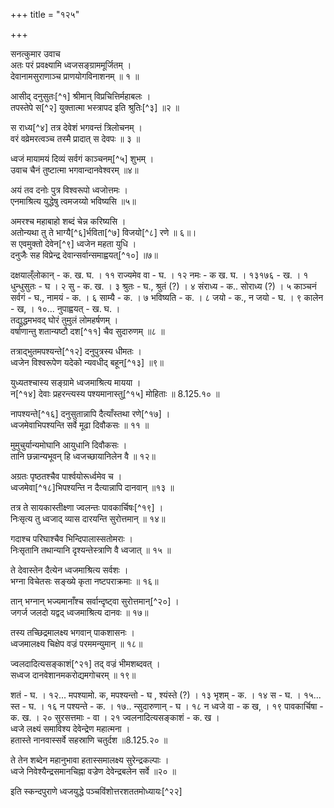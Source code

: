 +++
title = "१२५"

+++

सनत्कुमार उवाच  
अतः परं प्रवक्ष्यामि ध्वजसङ्ग्राममूर्जितम् ।  
देवानामसुराणाञ्च प्राणयोगविनाशनम् ॥ १ ॥

आसीद् दनुसुतः[^१] श्रीमान् विप्रचित्तिर्महाबलः ।  
तपस्तेपे स[^२] युक्तात्मा भस्त्रापद इति श्रुतिः[^३] ॥२ ॥

स राध्य[^४] तत्र देवेशं भगवन्तं त्रिलोचनम् ।  
वरं वव्रेमरत्वञ्च तस्मै प्रादात् स देवपः ॥ ३ ॥

ध्वजं मायामयं दिव्यं सर्वगं काञ्चनम्[^५] शुभम् ।  
उवाच चैनं तुष्टात्मा भगवान्दानवेश्वरम् ॥४॥

अयं तव दनोः पुत्र विश्वरूपो ध्वजोत्तमः ।  
एनमाश्रित्य युद्धेषु त्वमजय्यो भविष्यसि ॥५॥

अमरश्च महाबाहो शब्दं चेन्न करिष्यसि ।  
अतोन्यथा तु ते भाग्यै[^६]र्भविता[^७] विजयो[^८] रणे ॥ ६॥।  
स एवमुक्तो देवेन[^९] ध्वजेन महता युधि ।  
दनुजैः सह विप्रेन्द्र देवान्सर्वान्समाह्वयत्[^१०] ॥७॥

दक्षयाल्ँलोकान् - क. ख. घ. । ११ राज्यमेव वा - घ. । १२ नमः - क ख. घ. । १३१७६ - ख. । १ धुन्धुसुतः - घ । २ सु - क. ख. । ३ श्रुतः - घ., श्रुतं (?) । ४ संराध्य - क.. सोराध्य (?) । ५ काञ्चनं सर्वगं - घ., नामयं - क. । ६ साम्यै - क. । ७ भविष्यति - क. । ८ जयो - क., न जयो - घ. । ९ कालेन - ख, । १०... नुपाह्वयत् - ख. घ. ।  
तद्युद्धमभवद् घोरं तुमुलं लोमहर्षणम् ।  
वर्षाणान्तु शतान्यष्टौ दश[^११] चैव सुदारुणम् ॥८ ॥

तत्राद्भुतमपश्यन्ते[^१२] दनुपुत्रस्य धीमतः ।  
ध्वजेन विश्वरूपेण यदेको न्यवधीद् बहून्[^१३] ॥९॥

युध्यतश्चास्य सङ्ग्रामे ध्वजमाश्रित्य मायया ।  
न[^१४] देवाः प्रहरन्त्यस्य पश्यमानास्तु[^१५] मोहिताः ॥ 8.125.१० ॥

नापश्यन्ते[^१६] दनुसुतान्नापि दैत्याँस्तथा रणे[^१७] ।  
ध्वजमेवाभिपश्यन्ति सर्वे मूढा दिवौकसः ॥ ११ ॥

मुमुचुर्यान्यमोघानि आयुधानि दिवौकसः ।  
तानि छन्नान्यभूवन् हि ध्वजच्छायानिलेन वै ॥ १२॥

अग्रतः पृष्ठतश्चैव पार्श्वयोरूर्ध्वमेव च ।  
ध्वजमेवा[^१८]भिपश्यन्ति न दैत्यान्नापि दानवान् ॥१३ ॥

तत्र ते सायकास्तीक्ष्णा ज्वलन्तः पावकार्चिषः[^१९] ।  
निःसृत्य तु ध्वजाद् व्यास दारयन्ति सुरोत्तमान् ॥ १४॥

गदाश्च परिघाश्चैव भिन्दिपालास्सतोमराः ।  
निःसृतानि तथान्यानि दृश्यन्तेस्त्राणि वै ध्वजात् ॥ १५ ॥

ते देवास्तेन दैत्येन ध्वजमाश्रित्य सर्वशः ।  
भग्ना विचेतसः सङ्ख्ये कृता नष्टपराक्रमाः ॥ १६॥

तान् भग्नान् भज्यमानाँश्च सर्वान्दृष्ट्वा सुरोत्तमान्[^२०] ।  
जगर्ज जलदो यद्वद् ध्वजमाश्रित्य दानवः ॥ १७॥

तस्य तच्छिद्रमालक्ष्य भगवान् पाकशासनः ।  
ध्वजमालक्ष्य चिक्षेप वज्रं परममन्युमान् ॥ १८॥

ज्वलदादित्यसङ्काशं[^२१] तद् वज्रं भीमशब्दवत् ।  
सध्वज दानवेशानमकरोद्यमगोचरम् ॥ १९॥

शतं - घ. । १२... मपश्यामो. क, मपश्यन्तो - घ , श्यंस्ते (?) । १३ भृशम् - क. । १४ स - घ. । १५... स्त - घ. । १६ न पश्यन्ते - क. । १७.. न्सुदारुणान् - घ । १८ न ध्वजे वा - क ख, । १९ पावकार्चिषा - क. ख. । २० सुरसत्तमाः - वा । २१ ज्वलनादित्यसङ्काशं - क. ख ।  
ध्वजे लक्ष्यं समाविश्य देवेन्द्रेण महात्मना ।  
हतास्ते नानवास्सर्वे सहस्राणि चतुर्दश ॥8.125.२० ॥

ते तेन शब्देन महानुभावा हतास्समालक्ष्य सुरेन्द्रकल्पाः ।  
ध्वजे निवेश्यैन्द्रसमानचिह्ना वज्रेण देवेन्द्रबलेन सर्वे ॥२० ॥

इति स्कन्दपुराणे ध्वजयुद्धे पञ्चविंशोत्तरशततमोध्यायः[^२२]  
